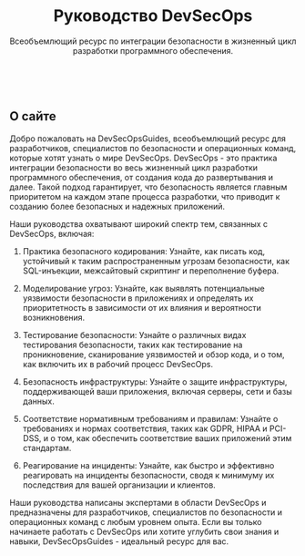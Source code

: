 
<p align="center">
    <h1 align="center">Руководство DevSecOps</h1>
    <p align="center">Всеобъемлющий ресурс по интеграции безопасности в жизненный цикл разработки программного обеспечения.</p>
    <br><br><br>
</p>


## О сайте


Добро пожаловать на DevSecOpsGuides, всеобъемлющий ресурс для разработчиков, специалистов по безопасности и операционных команд, которые хотят узнать о мире DevSecOps. DevSecOps - это практика интеграции безопасности во весь жизненный цикл разработки программного обеспечения, от создания кода до развертывания и далее. Такой подход гарантирует, что безопасность является главным приоритетом на каждом этапе процесса разработки, что приводит к созданию более безопасных и надежных приложений.

Наши руководства охватывают широкий спектр тем, связанных с DevSecOps, включая:

1. Практика безопасного кодирования: Узнайте, как писать код, устойчивый к таким распространенным угрозам безопасности, как SQL-инъекции, межсайтовый скриптинг и переполнение буфера.

2. Моделирование угроз: Узнайте, как выявлять потенциальные уязвимости безопасности в приложениях и определять их приоритетность в зависимости от их влияния и вероятности возникновения.

3. Тестирование безопасности: Узнайте о различных видах тестирования безопасности, таких как тестирование на проникновение, сканирование уязвимостей и обзор кода, и о том, как включить их в рабочий процесс DevSecOps.

4. Безопасность инфраструктуры: Узнайте о защите инфраструктуры, поддерживающей ваши приложения, включая серверы, сети и базы данных.

5. Соответствие нормативным требованиям и правилам: Узнайте о требованиях и нормах соответствия, таких как GDPR, HIPAA и PCI-DSS, и о том, как обеспечить соответствие ваших приложений этим стандартам.

6. Реагирование на инциденты: Узнайте, как быстро и эффективно реагировать на инциденты безопасности, сводя к минимуму их последствия для вашей организации и клиентов.

Наши руководства написаны экспертами в области DevSecOps и предназначены для разработчиков, специалистов по безопасности и операционных команд с любым уровнем опыта. Если вы только начинаете работать с DevSecOps или хотите углубить свои знания и навыки, DevSecOpsGuides - идеальный ресурс для вас.


